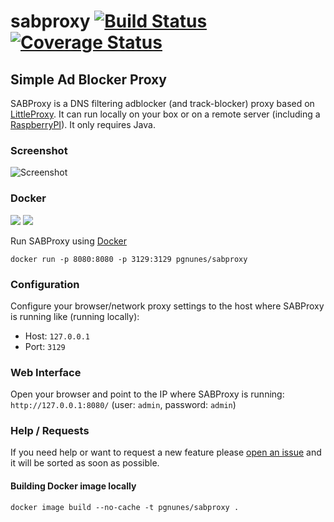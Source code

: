 # sabproxy [![Build Status](https://travis-ci.org/pgnunes/sabproxy.svg)](https://travis-ci.org/pgnunes/sabproxy) [![Coverage Status](https://coveralls.io/repos/github/pgnunes/sabproxy/badge.svg?branch=master)](https://coveralls.io/github/pgnunes/sabproxy?branch=master) 
## Simple Ad Blocker Proxy
SABProxy is a DNS filtering adblocker (and track-blocker) proxy based on [LittleProxy](https://github.com/adamfisk/LittleProxy). It can run locally on your box or on a remote server (including a [RaspberryPI](https://www.raspberrypi.org/)). It only requires Java.

### Screenshot
![Screenshot]( https://github.com/pgnunes/sabproxy/raw/develop/screenshot/screenshot.png "Homepage")

### Docker 
[![](https://images.microbadger.com/badges/image/pgnunes/sabproxy.svg)](https://microbadger.com/images/pgnunes/sabproxy "Get your own image badge on microbadger.com") [![](https://images.microbadger.com/badges/version/pgnunes/sabproxy.svg)](https://microbadger.com/images/pgnunes/sabproxy "Get your own version badge on microbadger.com")

Run SABProxy using [Docker](https://hub.docker.com/r/pgnunes/sabproxy/ "Docker") 

`docker run -p 8080:8080 -p 3129:3129 pgnunes/sabproxy` 

### Configuration
Configure your browser/network proxy settings to the host where SABProxy is running like (running locally):
- Host: `127.0.0.1`
- Port: `3129`

### Web Interface
Open your browser and point to the IP where SABProxy is running:
`http://127.0.0.1:8080/` (user: `admin`, password: `admin`)

### Help / Requests
If you need help or want to request a new feature please [open an issue](https://github.com/pgnunes/sabproxy/issues) and it will be sorted as soon as possible.

#### Building Docker image locally
`docker image build --no-cache -t pgnunes/sabproxy .` 
